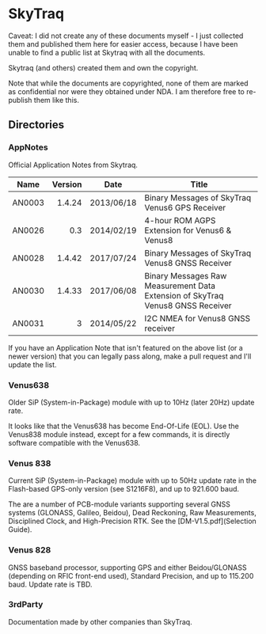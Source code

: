 # SkyTraq

Caveat: I did not create any of these documents myself - I just
collected them and published them here for easier access, because I
have been unable to find a public list at Skytraq with all the
documents.

Skytraq (and others) created them and own the copyright.

Note that while the documents are copyrighted, none of them are marked
as confidential nor were they obtained under NDA. I am therefore free
to re-publish them like this.

## Directories

### AppNotes

Official Application Notes from Skytraq.

Name   | Version | Date       |  Title
-------|--------:|------------|------
AN0003 | 1.4.24  | 2013/06/18 | Binary Messages of SkyTraq Venus6 GPS Receiver
AN0026 | 0.3     | 2014/02/19 | 4-hour ROM AGPS Extension for Venus6 & Venus8
AN0028 | 1.4.42  | 2017/07/24 | Binary Messages of SkyTraq Venus8 GNSS Receiver
AN0030 | 1.4.33  | 2017/06/08 | Binary Messages Raw Measurement Data Extension of SkyTraq Venus8 GNSS Receiver
AN0031 | 3       | 2014/05/22 | I2C NMEA for Venus8 GNSS receiver


If you have an Application Note that isn't featured on the above list
(or a newer version) that you can legally pass along, make a pull
request and I'll update the list.

### Venus638

Older SiP (System-in-Package) module with up to 10Hz (later 20Hz) update rate.

It looks like that the Venus638 has become End-Of-Life (EOL). Use the
Venus838 module instead, except for a few commands, it is directly
software compatible with the Venus638.

### Venus 838

Current SiP (System-in-Package) module with up to 50Hz update rate in
the Flash-based GPS-only version (see S1216F8), and up to 921.600
baud.

The are a number of PCB-module variants supporting several GNSS
systems (GLONASS, Galileo, Beidou), Dead Reckoning, Raw Measurements,
Disciplined Clock, and High-Precision RTK. See the
[DM-V1.5.pdf](Selection Guide).

### Venus 828

GNSS baseband processor, supporting GPS and either Beidou/GLONASS
(depending on RFIC front-end used), Standard Precision, and up to
115.200 baud. Update rate is TBD.

### 3rdParty

Documentation made by other companies than SkyTraq.